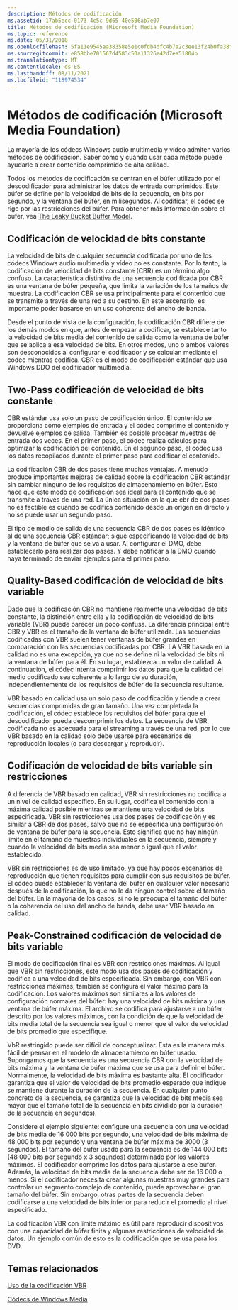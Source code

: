 ```yaml
---
description: Métodos de codificación
ms.assetid: 17ab5ecc-0173-4c5c-9d65-40e506ab7e07
title: Métodos de codificación (Microsoft Media Foundation)
ms.topic: reference
ms.date: 05/31/2018
ms.openlocfilehash: 5fa11e9545aa38358e5e1c0fdb4dfc4b7a2c3ee13f24b0fa38fe76b9e8bddcc5
ms.sourcegitcommit: e858bbe701567d4583c50a11326e42d7ea51804b
ms.translationtype: MT
ms.contentlocale: es-ES
ms.lasthandoff: 08/11/2021
ms.locfileid: "118974534"
---
```

# <a name="encoding-methods-microsoft-media-foundation"></a>Métodos de codificación (Microsoft Media Foundation)

La mayoría de los códecs Windows audio multimedia y vídeo admiten varios métodos de codificación. Saber cómo y cuándo usar cada método puede ayudarle a crear contenido comprimido de alta calidad.

Todos los métodos de codificación se centran en el búfer utilizado por el descodificador para administrar los datos de entrada comprimidos. Este búfer se define por la velocidad de bits de la secuencia, en bits por segundo, y la ventana del búfer, en milisegundos. Al codificar, el códec se rige por las restricciones del búfer. Para obtener más información sobre el búfer, vea [The Leaky Bucket Buffer Model](the-leaky-bucket-buffer-model.md).

## <a name="constant-bit-rate-encoding"></a>Codificación de velocidad de bits constante

La velocidad de bits de cualquier secuencia codificada por uno de los códecs Windows audio multimedia y vídeo no es constante. Por lo tanto, la codificación de velocidad de bits constante (CBR) es un término algo confuso. La característica distintiva de una secuencia codificada por CBR es una ventana de búfer pequeña, que limita la variación de los tamaños de muestra. La codificación CBR se usa principalmente para el contenido que se transmite a través de una red a su destino. En este escenario, es importante poder basarse en un uso coherente del ancho de banda.

Desde el punto de vista de la configuración, la codificación CBR difiere de los demás modos en que, antes de empezar a codificar, se establece tanto la velocidad de bits media del contenido de salida como la ventana de búfer que se aplica a esa velocidad de bits. En otros modos, uno o ambos valores son desconocidos al configurar el codificador y se calculan mediante el códec mientras codifica. CBR es el modo de codificación estándar que usa Windows DDO del codificador multimedia.

## <a name="two-pass-constant-bit-rate-encoding"></a>Two-Pass codificación de velocidad de bits constante

CBR estándar usa solo un paso de codificación único. El contenido se proporciona como ejemplos de entrada y el códec comprime el contenido y devuelve ejemplos de salida. También es posible procesar muestras de entrada dos veces. En el primer paso, el códec realiza cálculos para optimizar la codificación del contenido. En el segundo paso, el códec usa los datos recopilados durante el primer paso para codificar el contenido.

La codificación CBR de dos pases tiene muchas ventajas. A menudo produce importantes mejoras de calidad sobre la codificación CBR estándar sin cambiar ninguno de los requisitos de almacenamiento en búfer. Esto hace que este modo de codificación sea ideal para el contenido que se transmite a través de una red. La única situación en la que cbr de dos pases no es factible es cuando se codifica contenido desde un origen en directo y no se puede usar un segundo paso.

El tipo de medio de salida de una secuencia CBR de dos pases es idéntico al de una secuencia CBR estándar; sigue especificando la velocidad de bits y la ventana de búfer que se va a usar. Al configurar el DMO, debe establecerlo para realizar dos pases. Y debe notificar a la DMO cuando haya terminado de enviar ejemplos para el primer paso.

## <a name="quality-based-variable-bit-rate-encoding"></a>Quality-Based codificación de velocidad de bits variable

Dado que la codificación CBR no mantiene realmente una velocidad de bits constante, la distinción entre ella y la codificación de velocidad de bits variable (VBR) puede parecer un poco confusa. La diferencia principal entre CBR y VBR es el tamaño de la ventana de búfer utilizada. Las secuencias codificadas con VBR suelen tener ventanas de búfer grandes en comparación con las secuencias codificadas por CBR. LA VBR basada en la calidad no es una excepción, ya que no se define ni la velocidad de bits ni la ventana de búfer para él. En su lugar, establezca un valor de calidad. A continuación, el códec intenta comprimir los datos para que la calidad del medio codificado sea coherente a lo largo de su duración, independientemente de los requisitos de búfer de la secuencia resultante.

VBR basado en calidad usa un solo paso de codificación y tiende a crear secuencias comprimidas de gran tamaño. Una vez completada la codificación, el códec establece los requisitos del búfer para que el descodificador pueda descomprimir los datos. La secuencia de VBR codificada no es adecuada para el streaming a través de una red, por lo que VBR basado en la calidad solo debe usarse para escenarios de reproducción locales (o para descargar y reproducir).

## <a name="unconstrained-variable-bit-rate-encoding"></a>Codificación de velocidad de bits variable sin restricciones

A diferencia de VBR basado en calidad, VBR sin restricciones no codifica a un nivel de calidad específico. En su lugar, codifica el contenido con la máxima calidad posible mientras se mantiene una velocidad de bits especificada. VBR sin restricciones usa dos pases de codificación y es similar a CBR de dos pases, salvo que no se especifica una configuración de ventana de búfer para la secuencia. Esto significa que no hay ningún límite en el tamaño de muestras individuales en la secuencia, siempre y cuando la velocidad de bits media sea menor o igual que el valor establecido.

VBR sin restricciones es de uso limitado, ya que hay pocos escenarios de reproducción que tienen requisitos para cumplir con sus requisitos de búfer. El códec puede establecer la ventana del búfer en cualquier valor necesario después de la codificación, lo que no le da ningún control sobre el tamaño del búfer. En la mayoría de los casos, si no le preocupa el tamaño del búfer o la coherencia del uso del ancho de banda, debe usar VBR basado en calidad.

## <a name="peak-constrained-variable-bit-rate-encoding"></a>Peak-Constrained codificación de velocidad de bits variable

El modo de codificación final es VBR con restricciones máximas. Al igual que VBR sin restricciones, este modo usa dos pases de codificación y codifica a una velocidad de bits especificada. Sin embargo, con VBR con restricciones máximas, también se configura el valor máximo para la codificación. Los valores máximos son similares a los valores de configuración normales del búfer: hay una velocidad de bits máxima y una ventana de búfer máxima. El archivo se codifica para ajustarse a un búfer descrito por los valores máximos, con la condición de que la velocidad de bits media total de la secuencia sea igual o menor que el valor de velocidad de bits promedio que especifique.

VbR restringido puede ser difícil de conceptualizar. Esta es la manera más fácil de pensar en el modelo de almacenamiento en búfer usado. Supongamos que la secuencia es una secuencia CBR con la velocidad de bits máxima y la ventana de búfer máxima que se usa para definir el búfer. Normalmente, la velocidad de bits máxima es bastante alta. El codificador garantiza que el valor de velocidad de bits promedio esperado que indique se mantiene durante la duración de la secuencia. En cualquier punto concreto de la secuencia, se garantiza que la velocidad de bits media sea mayor que el tamaño total de la secuencia en bits dividido por la duración de la secuencia en segundos).

Considere el ejemplo siguiente: configure una secuencia con una velocidad de bits media de 16 000 bits por segundo, una velocidad de bits máxima de 48 000 bits por segundo y una ventana de búfer máxima de 3000 (3 segundos). El tamaño del búfer usado para la secuencia es de 144 000 bits (48 000 bits por segundo x 3 segundos) determinado por los valores máximos. El codificador comprime los datos para ajustarse a ese búfer. Además, la velocidad de bits media de la secuencia debe ser de 16 000 o menos. Si el codificador necesita crear algunas muestras muy grandes para controlar un segmento complejo de contenido, puede aprovechar el gran tamaño del búfer. Sin embargo, otras partes de la secuencia deben codificarse a una velocidad de bits inferior para reducir el promedio al nivel especificado.

La codificación VBR con límite máximo es útil para reproducir dispositivos con una capacidad de búfer finita y algunas restricciones de velocidad de datos. Un ejemplo común de esto es la codificación que se usa para los DVD.

## <a name="related-topics"></a>Temas relacionados

<dl> <dt>

[Uso de la codificación VBR](usingvbrencoding.md)
</dt> <dt>

[Códecs de Windows Media](windows-media-codecs.md)
</dt> </dl>

 

 



